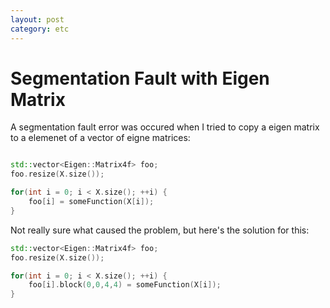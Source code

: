 ```yaml
---
layout: post
category: etc
---
```


# Segmentation Fault with Eigen Matrix

A segmentation fault error was occured when I tried to copy a eigen matrix to a elemenet of a vector of eigne matrices:

```cpp

std::vector<Eigen::Matrix4f> foo;
foo.resize(X.size());

for(int i = 0; i < X.size(); ++i) {
    foo[i] = someFunction(X[i]);
}

```

Not really sure what caused the problem, but here's the solution for this:

```cpp
std::vector<Eigen::Matrix4f> foo;
foo.resize(X.size());

for(int i = 0; i < X.size(); ++i) {
    foo[i].block(0,0,4,4) = someFunction(X[i]);
}

```

